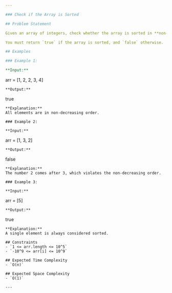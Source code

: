 ```yaml
---

### Check if the Array is Sorted

## Problem Statement

Given an array of integers, check whether the array is sorted in **non-decreasing** order. That is, every element should be less than or equal to the next element in the array.

You must return `true` if the array is sorted, and `false` otherwise.

## Examples

### Example 1:

**Input:**
```
arr = [1, 2, 2, 3, 4]
```
**Output:**
```
true
```
**Explanation:**  
All elements are in non-decreasing order.

### Example 2:

**Input:**
```
arr = [1, 3, 2]
```
**Output:**
```
false
```
**Explanation:**  
The number 2 comes after 3, which violates the non-decreasing order.

### Example 3:

**Input:**
```
arr = [5]
```
**Output:**
```
true
```
**Explanation:**  
A single element is always considered sorted.

## Constraints
- `1 <= arr.length <= 10^5`
- `-10^9 <= arr[i] <= 10^9`

## Expected Time Complexity
- `O(n)`

## Expected Space Complexity
- `O(1)`

---
```

